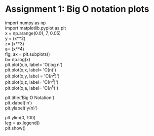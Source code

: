 
# Assignment 1: Big O notation plots

import numpy as np</br>
import matplotlib.pyplot as plt</br>
x = np.arange(0.01, 7, 0.05)</br>
y = (x\**2)</br>
z= (x\**3)</br>
a= (x\**4)</br>
fig, ax = plt.subplots()</br>
b= np.log(x)</br>
plt.plot(x,b, label= 'O(log n')</br>
plt.plot(x,x, label= 'O(n)')</br>
plt.plot(x,y, label = 'O($n^2$)')</br>
plt.plot(x,z, label= 'O($n^3$)')</br>
plt.plot(x,a, label= 'O($n^k$)')</br>

plt.title('Big O Notation')</br>
plt.xlabel('n')</br>
plt.ylabel('y(n)')</br>

plt.ylim(0, 100)</br>
leg = ax.legend()</br>
plt.show()
